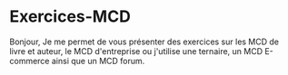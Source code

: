 # Exercices-MCD
Bonjour, Je me permet de vous présenter des exercices sur les MCD de livre et auteur, le MCD d'entreprise ou j'utilise une ternaire, un MCD E-commerce ainsi que un MCD forum.
